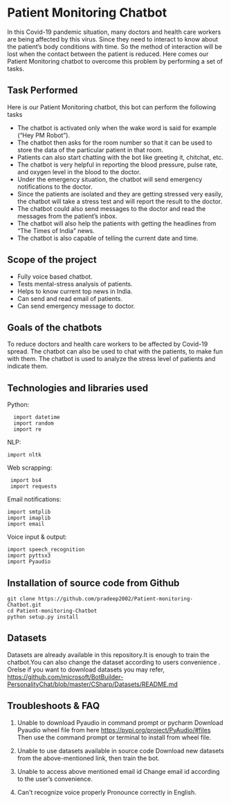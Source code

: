 # Patient Monitoring Chatbot

In this Covid-19 pandemic situation, many doctors and health care workers are being affected by this virus. Since they need to interact to know about the patient’s body conditions with time. So the method of interaction will be lost when the contact between the patient is reduced. Here comes our Patient Monitoring chatbot to overcome this problem by performing a set of tasks.

## Task Performed
Here is our Patient Monitoring chatbot, this bot can perform the following tasks

* The chatbot is activated only when the wake word is said for example (“Hey PM Robot”).
* The chatbot then asks for the room number so that it can be used to store the data of the particular patient in that room.
* Patients can also start chatting with the bot like greeting it, chitchat, etc.
* The chatbot is very helpful in reporting the blood pressure, pulse rate, and oxygen level in the blood to the doctor.
* Under the emergency situation, the chatbot will send emergency notifications to the doctor.
* Since the patients are isolated and they are getting stressed very easily,  the chatbot will take a stress test and will report the result to the doctor.
* The chatbot could also send messages to the doctor and read the messages from the patient’s inbox.
* The chatbot will also help the patients with getting the headlines from “The Times of India”  news.
* The chatbot is also capable of telling the current date and time.


## Scope of the project
* Fully voice based chatbot.
* Tests mental-stress analysis of patients.
* Helps to know current top news in India.
* Can send and read email of patients.
* Can send emergency message to doctor.


## Goals of the chatbots
To reduce doctors and health care workers to be affected by Covid-19 spread. The chatbot can also be used to chat with the patients, to make fun with them. The chatbot is used to analyze the stress level of patients and indicate them.


## Technologies and libraries used
 Python:
```
  import datetime
  import random
  import re
  ```
  
  NLP:
 ```
 import nltk
 ```
 
  Web scrapping:
 ```
  import bs4
  import requests
  ```
 
  Email notifications:
 ```
 import smtplib
 import imaplib
 import email
 ```
 
  Voice input & output:
 ```
 import speech_recognition 
 import pyttsx3
 import Pyaudio
 ```
 

## Installation of source code from Github

```
git clone https://github.com/pradeep2002/Patient-monitoring-Chatbot.git
cd Patient-monitoring-Chatbot
python setup.py install
```

## Datasets
Datasets are already available in this repository.It is enough to train the chatbot.You can also change the dataset according to users convenience .
Orelse if you want to download datasets you may refer,
https://github.com/microsoft/BotBuilder-PersonalityChat/blob/master/CSharp/Datasets/README.md



## Troubleshoots & FAQ
1. Unable to download Pyaudio in command prompt or pycharm
   Download Pyaudio wheel file from here 
   https://pypi.org/project/PyAudio/#files
   Then use the command prompt or terminal to install from wheel file.
   
2. Unable to use datasets available in source code
   Download new datasets from the above-mentioned link, then train the bot.
   
3. Unable to access above mentioned email id
   Change email id according to the user’s  convenience.
   
4. Can't recognize voice properly
   Pronounce correctly in English.
   
